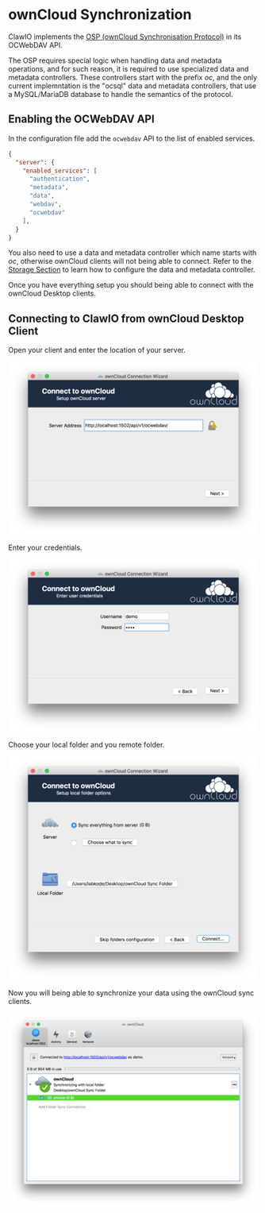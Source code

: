 # ownCloud Synchronization

ClawIO implements the [OSP (ownCloud Synchronisation Protocol)](https://github.com/cernbox/smashbox/blob/master/protocol/protocol.md)
in its OCWebDAV API.

The OSP requires special logic when handling data and metadata operations, and for such reason, it is required to use specialized data and metadata 
controllers. These controllers start with the prefix *oc*, and the only current implemntation is the "ocsql" data and metadata controllers, that use a MySQL/MariaDB database to handle the semantics of the protocol.

## Enabling the OCWebDAV API
In the configuration file add the `ocwebdav` API to the list of enabled services.

```json
{
  "server": {
    "enabled_services": [
      "authentication",
      "metadata",
      "data",
      "webdav",
      "ocwebdav"
    ],
  }
}
```

You also need to use a data and metadata controller which name starts with *oc*, otherwise ownCloud clients will not being
able to connect. Refer to the [Storage Section](../storage/README.md) to learn how to configure the data and metadata controller. 

Once you have everything setup you should being able to connect with the ownCloud Desktop clients.

## Connecting to ClawIO from ownCloud Desktop Client

Open your client and enter the location of your server.

![](assets/owncloud1.png)

Enter your credentials.

![](assets/owncloud2.png)


Choose your local folder and you remote folder.

![](assets/owncloud3.png)


Now you will being able to synchronize your data using the ownCloud sync clients.

![](assets/owncloud4.png)
